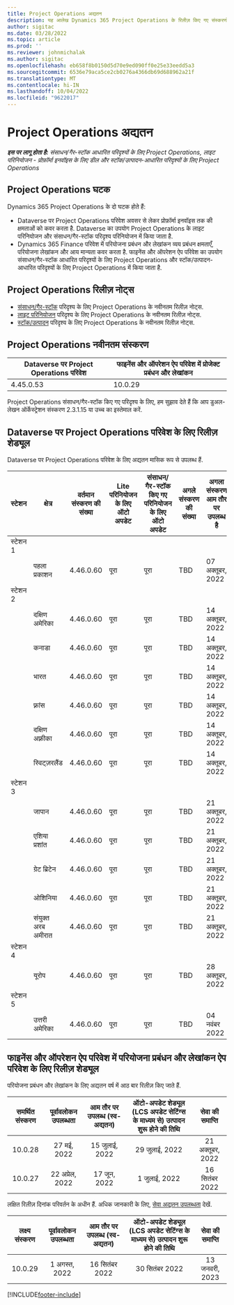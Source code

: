 ```yaml
---
title: Project Operations अद्यतन
description: यह आलेख Dynamics 365 Project Operations के रिलीज़ किए गए संस्करणों के बारे में जानकारी प्रदान करता है.
author: sigitac
ms.date: 03/28/2022
ms.topic: article
ms.prod: ''
ms.reviewer: johnmichalak
ms.author: sigitac
ms.openlocfilehash: eb658f8b0150d5d70e9ed090ff0e25e33eedd5a3
ms.sourcegitcommit: 6536e79aca5ce2cb0276a4366db69d688962a21f
ms.translationtype: MT
ms.contentlocale: hi-IN
ms.lasthandoff: 10/04/2022
ms.locfileid: "9622017"
---
```

# <a name="project-operations-updates"></a>Project Operations अद्यतन

_**इस पर लागू होता है:** संसाधन/गैर-स्टॉक आधारित परिदृश्यों के लिए Project Operations, लाइट परिनियोजन - प्रोफ़ॉर्मा इनवॉइस के लिए डील और स्टॉक/उत्पादन-आधारित परिदृश्यों के लिए Project Operations_



## <a name="project-operations-components"></a>Project Operations घटक

Dynamics 365 Project Operations के दो घटक होते हैं:

- Dataverse पर Project Operations परिवेश अवसर से लेकर प्रोफ़ॉर्मा इनवॉइस तक की क्षमताओं को कवर करता है. Dataverse का उपयोग Project Operations के लाइट परिनियोजन और संसाधन/गैर-स्टॉक परिदृश्य परिनियोजन में किया जाता है.
- Dynamics 365 Finance परिवेश में परियोजना प्रबंधन और लेखांकन व्यय प्रबंधन क्षमताएँ, परियोजना लेखांकन और आय मान्यता कवर करता है. फाइनेंस और ऑपरेशन ऐप परिवेश का उपयोग संसाधन/गैर-स्टॉक आधारित परिदृश्यों के लिए Project Operations और स्टॉक/उत्पादन-आधारित परिदृश्यों के लिए Project Operations में किया जाता है.

## <a name="project-operations-release-notes"></a>Project Operations रिलीज़ नोट्स
- [संसाधन/गैर-स्टॉक](whats-new-july-2022-resource-based.md) परिदृश्य के लिए Project Operations के नवीनतम रिलीज़ नोट्स.
- [लाइट परिनियोजन](../pro/whats-new/whats-new-july-2022-lite.md) परिदृश्य के लिए Project Operations के नवीनतम रिलीज़ नोट्स.
- [स्टॉक/उत्पादन](../prod-pma/whats-new/whats-new-jul-2022-stocked.md) परिदृश्य के लिए Project Operations के नवीनतम रिलीज़ नोट्स.

## <a name="project-operations-latest-version"></a>Project Operations नवीनतम संस्करण

| Dataverse पर Project Operations परिवेश | फाइनेंस और ऑपरेशन ऐप परिवेश में प्रोजेक्ट प्रबंधन और लेखांकन | 
| --- | --- |
| 4.45.0.53 | 10.0.29 |

Project Operations संसाधन/गैर-स्टॉक किए गए परिदृश्य के लिए, हम सुझाव देते हैं कि आप डुअल-लेखन ऑर्केस्ट्रेशन संस्करण 2.3.1.15 या उच्च का इस्तेमाल करें.

## <a name="release-schedule-for-project-operations-on-dataverse-environment"></a>Dataverse पर Project Operations परिवेश के लिए रिलीज़ शेड्यूल

Dataverse पर Project Operations परिवेश के लिए अद्यतन मासिक रूप से उपलब्ध हैं. 

| स्टेशन | क्षेत्र | वर्तमान संस्करण की संख्या | Lite परिनियोजन के लिए ऑटो अपडेट | संसाधन/गैर-स्टॉक किए गए परिनियोजन के लिए ऑटो अपडेट | अगले संस्करण की संख्या | अगला संस्करण आम तौर पर उपलब्ध है |
|-----------|-----------------------|-----------------|--------------------|---------------------|---------------------|---------------------|
| स्टेशन 1 |   &nbsp;              |    &nbsp;       | &nbsp;             |      &nbsp;         |      &nbsp;         |      &nbsp;         |
|   &nbsp;  | पहला प्रकाशन         |  4.46.0.60      | पूरा           | पूरा            | TBD                 | 07 अक्तूबर, 2022      |
| स्टेशन 2 |   &nbsp;              |    &nbsp;       | &nbsp;             |      &nbsp;         |      &nbsp;         |      &nbsp;         |
|   &nbsp;  | दक्षिण अमेरिका         |  4.46.0.60      | पूरा           | पूरा            | TBD                 | 14 अक्तूबर, 2022       |
|   &nbsp;  | कनाडा                |  4.46.0.60      | पूरा           | पूरा            | TBD                 | 14 अक्तूबर, 2022       |
|   &nbsp;  | भारत                 |  4.46.0.60      | पूरा           | पूरा            | TBD                 | 14 अक्तूबर, 2022       |
|   &nbsp;  | फ़्रांस                |  4.46.0.60      | पूरा           | पूरा            | TBD                 | 14 अक्तूबर, 2022       |
|   &nbsp;  | दक्षिण अफ़्रीका          |  4.46.0.60      | पूरा           | पूरा            | TBD                 | 14 अक्तूबर, 2022       |
|   &nbsp;  | स्विट्ज़रलैंड           |  4.46.0.60      | पूरा           | पूरा            | TBD                 | 14 अक्तूबर, 2022       |
| स्टेशन 3 |      &nbsp;           |     &nbsp;      |     &nbsp;         |      &nbsp;         |      &nbsp;         |      &nbsp;         |
|   &nbsp;  | जापान                 |  4.46.0.60      | पूरा      | पूरा       | TBD                 | 21 अक्तूबर, 2022       |
|   &nbsp;  | एशिया प्रशांत          |  4.46.0.60      | पूरा      | पूरा       | TBD                 | 21 अक्तूबर, 2022       |
|   &nbsp;  | ग्रेट ब्रिटेन         |  4.46.0.60      | पूरा      | पूरा       | TBD                 | 21 अक्तूबर, 2022       |
|   &nbsp;  | ओशिनिया               |  4.46.0.60      | पूरा      | पूरा       | TBD                 | 21 अक्तूबर, 2022       |
|   &nbsp;  | संयुक्त अरब अमीरात  |  4.46.0.60      | पूरा      | पूरा       | TBD                 | 21 अक्तूबर, 2022       |
| स्टेशन 4 |     &nbsp;            |     &nbsp;      |     &nbsp;         |      &nbsp;         |      &nbsp;         |      &nbsp;         |
|   &nbsp;  | यूरोप                |  4.46.0.60      | पूरा           | पूरा            | TBD           | 28 अक्तूबर, 2022       |
| स्टेशन 5 |     &nbsp;            |     &nbsp;      |     &nbsp;         |      &nbsp;         |      &nbsp;         |      &nbsp;         |
|   &nbsp;  | उत्तरी अमेरिका         |  4.46.0.60      | पूरा           | पूरा            | TBD           | 04 नवंबर 2022       |

## <a name="release-schedule-for-project-management-and-accounting-in-the-finance-and-operations-apps-environment"></a>फाइनेंस और ऑपरेशन ऐप परिवेश में परियोजना प्रबंधन और लेखांकन ऐप परिवेश के लिए रिलीज़ शेड्यूल

परियोजना प्रबंधन और लेखांकन के लिए अद्यतन वर्ष में आठ बार रिलीज़ किए जाते हैं.

|समर्थित संस्करण| पूर्वावलोकन उपलब्धता | आम तौर पर उपलब्ध (स्व-अद्यतन) | ऑटो-अपडेट शेड्यूल (LCS अपडेट सेटिंग्स के माध्यम से) उत्पादन शुरू होने की तिथि |   सेवा की समाप्ति   |
|:---------------:|:---------------------------:|:---------------------------------:|:--------------------------------------------------------------------:|:------------------:|
|     10.0.28     |      27 मई, 2022           |        15 जुलाई, 2022              |                          29 जुलाई, 2022                               | 21 अक्तूबर, 2022   |
|     10.0.27     |      22 अप्रेल, 2022         |        17 जून, 2022              |                          1 जुलाई, 2022                                | 16 सितंबर 2022 |

लक्षित रिलीज़ दिनांक परिवर्तन के अधीन हैं. अधिक जानकारी के लिए, [सेवा अद्यतन उपलब्धता](/dynamics365/fin-ops-core/fin-ops/get-started/public-preview-releases?toc=%2fdynamics365%2ffinance%2ftoc.json) देखें.

|लक्ष्य संस्करण | पूर्वावलोकन उपलब्धता | आम तौर पर उपलब्ध (स्व-अद्यतन) | ऑटो-अपडेट शेड्यूल (LCS अपडेट सेटिंग्स के माध्यम से) उत्पादन शुरू होने की तिथि |   सेवा की समाप्ति   |
|:---------------:|:---------------------------:|:---------------------------------:|:--------------------------------------------------------------------:|:------------------:|
|     10.0.29     |      1 अगस्त, 2022         |       16 सितंबर 2022          |                        30 सितंबर 2022                            | 13 जनवरी, 2023   |

[!INCLUDE[footer-include](../includes/footer-banner.md)]
